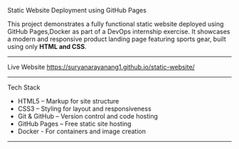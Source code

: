 Static Website Deployment using GitHub Pages

This project demonstrates a fully functional static website deployed using GitHub Pages,Docker as part of a DevOps internship exercise. It showcases a modern and responsive product landing page featuring sports gear, built using only **HTML and CSS**.

---

Live Website
https://suryanarayanang1.github.io/static-website/

---

Tech Stack

- HTML5 – Markup for site structure  
- CSS3 – Styling for layout and responsiveness  
- Git & GitHub – Version control and code hosting  
- GitHub Pages – Free static site hosting
- Docker - For containers and image creation

---




